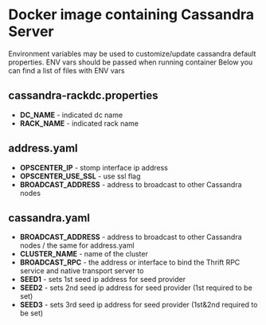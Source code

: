 # Docker image containing Cassandra Server

Environment variables may be used to customize/update cassandra default properties.
ENV vars should be passed when running container
Below you can find a list of files with ENV vars

## cassandra-rackdc.properties
- **DC_NAME** - indicated dc name
- **RACK_NAME** - indicated rack name

## address.yaml
- **OPSCENTER_IP** - stomp interface ip address
- **OPSCENTER_USE_SSL** - use ssl flag
- **BROADCAST_ADDRESS** - address to broadcast to other Cassandra nodes

## cassandra.yaml
- **BROADCAST_ADDRESS** - address to broadcast to other Cassandra nodes / the same for address.yaml
- **CLUSTER_NAME** - name of the cluster
- **BROADCAST_RPC** - the address or interface to bind the Thrift RPC service and native transport server to
- **SEED1** - sets 1st seed ip address for seed provider 
- **SEED2** - sets 2nd seed ip address for seed provider (1st required to be set)
- **SEED3** - sets 3rd seed ip address for seed provider (1st&2nd required to be set)
